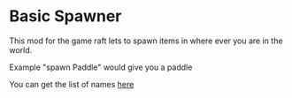 # Basic Spawner
This mod for the game raft lets to spawn items in where ever you are in the world.

Example "spawn Paddle" would give you a paddle

You can get the list of names [here](https://raw.githubusercontent.com/MarshMello0/BasicSpawner/master/itemList.txt)

